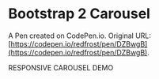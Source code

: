 # Bootstrap 2 Carousel

A Pen created on CodePen.io. Original URL: [https://codepen.io/redfrost/pen/DZBwgB](https://codepen.io/redfrost/pen/DZBwgB).

RESPONSIVE CAROUSEL DEMO
